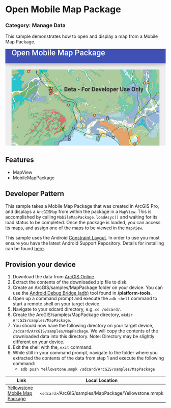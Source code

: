# Open Mobile Map Package
### Category: Manage Data
This sample demonstrates how to open and display a map from a Mobile Map Package.

![Open Mobile Map Package App](open-mobile-mappackage.png)

## Features

* MapView
* MobileMapPackage

## Developer Pattern

This sample takes a Mobile Map Package that was created in ArcGIS Pro, and displays a `ArcGISMap` from within the package in a `MapView`. This is accomplished by calling `MobileMapPackage.loadAsyc()` and waiting for its load status to be completed. Once the package is loaded, you can access its maps, and assign one of the maps to be viewed in the `MapView`.

This sample uses the Android [Constraint Layout](https://developer.android.com/training/constraint-layout/index.html). In order to use you must ensure you have the latest Android Support Repository.  Details for installing can be found [here](https://developer.android.com/training/constraint-layout/index.html#add-constraintlayout-to-your-project).

## Provision your device
1. Download the data from [ArcGIS Online](https://www.arcgis.com/home/item.html?id=e1f3a7254cb845b09450f54937c16061).  
2. Extract the contents of the downloaded zip file to disk.  
3. Create an ArcGIS/samples/MapPackage folder on your device. You can use the [Android Debug Bridge (adb)](https://developer.android.com/guide/developing/tools/adb.html) tool found in **<sdk-dir>/platform-tools**.
4. Open up a command prompt and execute the ```adb shell``` command to start a remote shell on your target device.
5. Navigate to your sdcard directory, e.g. ```cd /sdcard/```.  
6. Create the ArcGIS/samples/MapPackage directory, ```mkdir ArcGIS/samples/MapPackage```.
7. You should now have the following directory on your target device, ```/sdcard/ArcGIS/samples/MapPackage```. We will copy the contents of the downloaded data into this directory. Note:  Directory may be slightly different on your device.
8. Exit the shell with the, ```exit``` command.
9. While still in your command prompt, navigate to the folder where you extracted the contents of the data from step 1 and execute the following command: 
	* ```adb push Yellowstone.mmpk /sdcard/ArcGIS/samples/MapPackage```


Link | Local Location
---------|-------|
|[Yellowstone Mobile Map Package](https://www.arcgis.com/home/item.html?id=e1f3a7254cb845b09450f54937c16061)| `<sdcard>`/ArcGIS/samples/MapPackage/Yellowstone.mmpk |
